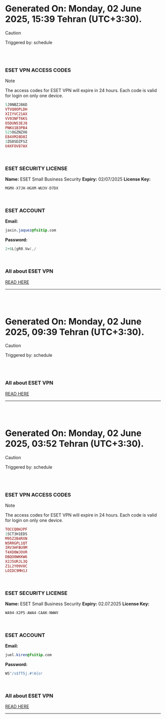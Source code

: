 # Generated On: Monday, 02 June 2025, 15:39 Tehran (UTC+3:30).

> [!CAUTION]
> Triggered by: schedule

<br><br>

### ESET VPN ACCESS CODES

> [!NOTE]
> The access codes for ESET VPN will expire in 24 hours.
> Each code is valid for login on only one device.

```ruby
5J9NBZJ86D
VTVQ0OPLDH
XIIYVC21AX
VV93NFT6KS
O5DUN53EJ8
PNKU1B3PB4
525OGZNZX6
E84XM28D8I
3ZG8SDZFSZ
U4XFOV87AX
```

<br>

### ESET SECURITY LICENSE

**Name:** ESET Small Business Security
**Expiry:** 02/07/2025
**License Key:**

```POV-Ray SDL
MGMX-X7JH-HGXM-WU3V-D7DX
```

<br>

### ESET ACCOUNT

**Email:**

```CSS
jaxin.jaquez@fsitip.com
```

**Password:**

```POV-Ray SDL
2+6L{gR0.Vw(,/
```

<br>

### All about ESET VPN

[READ HERE](https://t.me/F_NiREvil/2113)

---

<br><br>

# Generated On: Monday, 02 June 2025, 09:39 Tehran (UTC+3:30).

> [!CAUTION]
> Triggered by: schedule

<br><br>

### All about ESET VPN

[READ HERE](https://t.me/F_NiREvil/2113)

---

<br><br>

# Generated On: Monday, 02 June 2025, 03:52 Tehran (UTC+3:30).

> [!CAUTION]
> Triggered by: schedule

<br><br>

### ESET VPN ACCESS CODES

> [!NOTE]
> The access codes for ESET VPN will expire in 24 hours.
> Each code is valid for login on only one device.

```ruby
TOCCQ0HJPF
1SCT3H1EDS
M95Z2B4RXN
N5RRGPL1QT
IRV3HFBU9M
T4XD0WJOVR
DBQO0WKKW6
X2J5URJL3Q
Z1L2Y09VOC
LOIDC9MH1J
```

<br>

### ESET SECURITY LICENSE

**Name:** ESET Small Business Security
**Expiry:** 02.07.2025
**License Key:**

```POV-Ray SDL
WA94-X2P5-AWA4-CAAK-NWWV
```

<br>

### ESET ACCOUNT

**Email:**

```CSS
juel.kiren@fsitip.com
```

**Password:**

```POV-Ray SDL
WS"/s$fT5j.#!A{o!
```

<br>

### All about ESET VPN

[READ HERE](https://t.me/F_NiREvil/2113)

---

<br><br>

